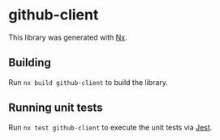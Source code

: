 # github-client

This library was generated with [Nx](https://nx.dev).

## Building

Run `nx build github-client` to build the library.

## Running unit tests

Run `nx test github-client` to execute the unit tests via [Jest](https://jestjs.io).
